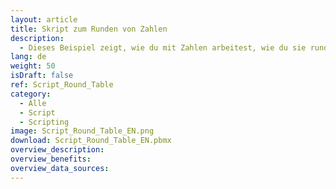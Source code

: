 ```yaml
---
layout: article
title: Skript zum Runden von Zahlen
description: 
  - Dieses Beispiel zeigt, wie du mit Zahlen arbeitest, wie du sie rundest und in einer Tabelle anzeigen kannst.
lang: de
weight: 50
isDraft: false
ref: Script_Round_Table
category:
  - Alle
  - Script
  - Scripting
image: Script_Round_Table_EN.png
download: Script_Round_Table_EN.pbmx
overview_description:
overview_benefits:
overview_data_sources:
---
```

